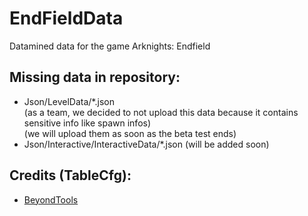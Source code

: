 # EndFieldData
 Datamined data for the game Arknights: Endfield

## Missing data in repository:
- Json/LevelData/*.json \
(as a team, we decided to not upload this data because it contains sensitive info like spawn infos)\
(we will upload them as soon as the beta test ends)
- Json/Interactive/InteractiveData/*.json (will be added soon)

## Credits (TableCfg):
- [BeyondTools](https://git.crepe.moe/rfi/BeyondTools)